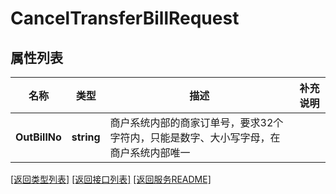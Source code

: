 # CancelTransferBillRequest

## 属性列表

名称 | 类型 | 描述 | 补充说明
------------ | ------------- | ------------- | -------------
**OutBillNo** | **string** | 商户系统内部的商家订单号，要求32个字符内，只能是数字、大小写字母，在商户系统内部唯一 | 

[\[返回类型列表\]](README.md#类型列表)
[\[返回接口列表\]](README.md#接口列表)
[\[返回服务README\]](README.md)
